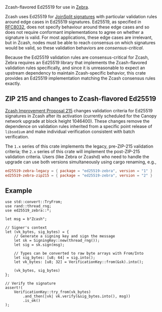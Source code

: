Zcash-flavored Ed25519 for use in [Zebra][zebra].

Zcash uses Ed25519 for [JoinSplit signatures][zcash_protocol_jssig] with
particular validation rules around edge cases in Ed25519 signatures.  Ed25519,
as specified in [RFC8032], does not specify behaviour around these edge cases
and so does not require conformant implementations to agree on whether a
signature is valid.  For most applications, these edge cases are irrelevant,
but in Zcash, nodes must be able to reach consensus on which signatures would
be valid, so these validation behaviors are *consensus-critical*.

Because the Ed25519 validation rules are consensus-critical for Zcash, Zebra
requires an Ed25519 library that implements the Zcash-flavored validation rules
specifically, and since it is unreasonable to expect an upstream dependency to
maintain Zcash-specific behavior, this crate provides an Ed25519 implementation
matching the Zcash consensus rules exactly.

## ZIP 215 and changes to Zcash-flavored Ed25519

[Zcash Improvement Proposal 215][ZIP215] changes validation criteria for
Ed25519 signatures in Zcash after its activation (currently scheduled for the
Canopy network upgrade at block height 1046400).  These changes remove the
dependence on validation rules inherited from a specific point release of
`libsodium` and make individual verification consistent with batch verification.

The `1.x` series of this crate implements the legacy, pre-ZIP-215 validation
criteria; the `2.x` series of this crate will implement the post-ZIP-215
validation criteria.  Users (like Zebra or Zcashd) who need to handle the
upgrade can use both versions simultaneously using cargo renaming, e.g.,
```toml
ed25519-zebra-legacy = { package = "ed25519-zebra", version = "1" }
ed25519-zebra-zip215 = { package = "ed25519-zebra", version = "2" }
```

## Example

```
use std::convert::TryFrom;
use rand::thread_rng;
use ed25519_zebra::*;

let msg = b"Zcash";

// Signer's context
let (vk_bytes, sig_bytes) = {
    // Generate a signing key and sign the message
    let sk = SigningKey::new(thread_rng());
    let sig = sk.sign(msg);

    // Types can be converted to raw byte arrays with From/Into
    let sig_bytes: [u8; 64] = sig.into();
    let vk_bytes: [u8; 32] = VerificationKey::from(&sk).into();

    (vk_bytes, sig_bytes)
};

// Verify the signature
assert!(
    VerificationKey::try_from(vk_bytes)
        .and_then(|vk| vk.verify(&sig_bytes.into(), msg))
        .is_ok()
);
```

[zcash_protocol_jssig]: https://zips.z.cash/protocol/protocol.pdf#concretejssig
[RFC8032]: https://tools.ietf.org/html/rfc8032
[zebra]: https://github.com/ZcashFoundation/zebra
[ZIP215]: https://github.com/zcash/zips/blob/master/zip-0215.rst
